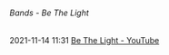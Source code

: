 ######  Bands - Be The Light

2021-11-14 11:31 [Be The Light - YouTube](https://m.youtube.com/channel/UC0UaUK48aO3WwtSzfxQLk1w)



